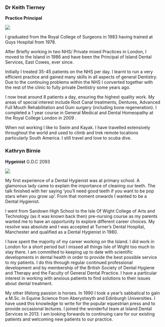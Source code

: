 ### Dr Keith Tierney  

**Practice Principal**  

<img src="{{ site.url }}/images/keith-tierney.jpg">  

I graduated from the Royal College of Surgeons in 1983 having trained at Guys Hospital from 1978.

After Briefly working in two NHS/ Private mixed Practices in London, I moved to the Island in 1986 and have been the Principal of Island Dental Services, East Cowes, ever since. 

Initially I treated 35-45 patients on the NHS per day. I learnt to run a very efficient practice and gained many skills in all aspects of general Dentistry. Due to the continuing problems within the NHS I converted together with the rest of the clinic to fully private Dentistry some years ago. 

I now treat around 8 patients a day, ensuring the highest quality work. 
My areas of special interest include Root Canal treatments, Dentures, Advanced Full Mouth Rehabilitation and Gum surgery (including bone regeneration).
I completed a 1 year course in General Medical and Dental Homeopathy at the Royal College London in 2009 .

When not working I like to Swim and Kayak. I have travelled extensively throughout the world and used to climb and trek remote locations particularly South America. I still travel and love to scuba dive.


### Kathryn Birnie  

**Hygeinist**  G.D.C 2093

<img src="{{ site.url }}/images/kathryn-birnie.jpg">  

My first experience of a Dental Hygienist was at primary school.  A glamorous lady came to explain the importance of cleaning our teeth.  The talk finished with her saying ‘you’ll need good teeth if you want to be pop stars when you grow up’.  From that moment onwards I wanted to be a Dental Hygienist.  

I went from Sandown High School to the Isle Of Wight College of Arts and Technology (as it was known back then) pre-nursing course as my parents wanted me to have an opportunity to explore different career choices.  My resolve was absolute and I was accepted at Turner’s Dental Hospital, Manchester and qualified as a Dental Hygienist in 1980.  

I have spent the majority of my career working on the Island.  I did work in London for a short period but I missed all things Isle of Wight too much to stay there.  I am committed to keeping up to date with scientific developments in dental health in order to provide the best possible service to my patients.  I do this through regular continued professional development and by membership of the British Society of Dental Hygiene and Therapy and the Faculty of General Dental Practice.  I have a particular interest in working with anxious patients to find solutions to their issues about dental treatment.  

My other lifelong passion is horses.  In 1990 I took a year’s sabbatical to gain a M.Sc. in Equine Science from Aberystwyth and Edinburgh Universities.  I have used this knowledge to write for the popular equestrian press and to provide occasional lectures.
I joined the wonderful team at Island Dental Services in 2013.  I am looking forwards to continuing care for our existing patients and welcoming new patients to our practice.  

 
